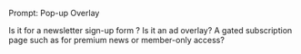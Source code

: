 Prompt: Pop-up Overlay

Is it for a newsletter sign-up form ? Is it an ad overlay? A gated subscription page such as for premium news or member-only access?
